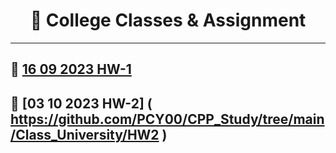 <div align="center">
  
# 🏫 College Classes & Assignment

</div>

---
## 📓 [16 09 2023 HW-1]( https://github.com/PCY00/CPP_Study/tree/main/Class_University/HW1 )
## 📓 [03 10 2023 HW-2] ( https://github.com/PCY00/CPP_Study/tree/main/Class_University/HW2 )
